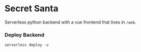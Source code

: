 # Secret Santa

Serverless python backend with a vue frontend that lives in `/web`.


### Deploy Backend

```
serverless deploy -v
```